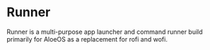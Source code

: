 # Runner
Runner is a multi-purpose app launcher and command runner build primarily for AloeOS as a replacement for rofi and wofi.
